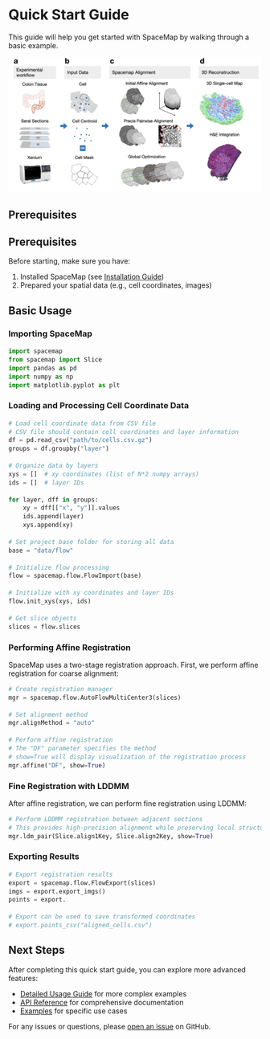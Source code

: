 # Quick Start Guide

This guide will help you get started with SpaceMap by walking through a basic example.

![Workflow Diagram](assets/images/workflow.png)

## Prerequisites

## Prerequisites

Before starting, make sure you have:

1. Installed SpaceMap (see [Installation Guide](installation.md))
2. Prepared your spatial data (e.g., cell coordinates, images)

## Basic Usage

### Importing SpaceMap

```python
import spacemap
from spacemap import Slice
import pandas as pd
import numpy as np
import matplotlib.pyplot as plt
```

### Loading and Processing Cell Coordinate Data

```python
# Load cell coordinate data from CSV file
# CSV file should contain cell coordinates and layer information
df = pd.read_csv("path/to/cells.csv.gz")
groups = df.groupby("layer")

# Organize data by layers
xys = []  # xy coordinates (list of N*2 numpy arrays)
ids = []  # layer IDs

for layer, dff in groups:
    xy = dff[["x", "y"]].values
    ids.append(layer)
    xys.append(xy)

# Set project base folder for storing all data
base = "data/flow"

# Initialize flow processing
flow = spacemap.flow.FlowImport(base)

# Initialize with xy coordinates and layer IDs
flow.init_xys(xys, ids)

# Get slice objects
slices = flow.slices
```

### Performing Affine Registration

SpaceMap uses a two-stage registration approach. First, we perform affine registration for coarse alignment:

```python
# Create registration manager
mgr = spacemap.flow.AutoFlowMultiCenter3(slices)

# Set alignment method
mgr.alignMethod = "auto"

# Perform affine registration
# The "DF" parameter specifies the method
# show=True will display visualization of the registration process
mgr.affine("DF", show=True)
```

### Fine Registration with LDDMM

After affine registration, we can perform fine registration using LDDMM:

```python
# Perform LDDMM registration between adjacent sections
# This provides high-precision alignment while preserving local structures
mgr.ldm_pair(Slice.align1Key, Slice.align2Key, show=True)
```

### Exporting Results

```python
# Export registration results
export = spacemap.flow.FlowExport(slices)
imgs = export.export_imgs()
points = export.

# Export can be used to save transformed coordinates
# export.points_csv("aligned_cells.csv")
```

## Next Steps

After completing this quick start guide, you can explore more advanced features:

- [Detailed Usage Guide](usage.md) for more complex examples
- [API Reference](api.md) for comprehensive documentation
- [Examples](examples.md) for specific use cases

For any issues or questions, please [open an issue](https://github.com/yourusername/spacemap/issues) on GitHub. 